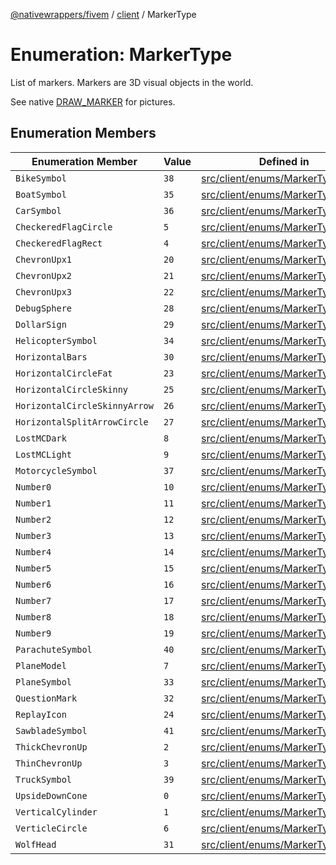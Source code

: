 [@nativewrappers/fivem](../../README.md) / [client](../README.md) / MarkerType

# Enumeration: MarkerType

List of markers. Markers are 3D visual objects in the world.

See native [DRAW_MARKER](https://docs.fivem.net/game-references/markers/) for pictures.

## Enumeration Members

| Enumeration Member | Value | Defined in |
| ------ | ------ | ------ |
| `BikeSymbol` | `38` | [src/client/enums/MarkerType.ts:45](https://github.com/nativewrappers/fivem/blob/23974f37709c3a4a6a2e52877548e496df556c3f/src/client/enums/MarkerType.ts#L45) |
| `BoatSymbol` | `35` | [src/client/enums/MarkerType.ts:42](https://github.com/nativewrappers/fivem/blob/23974f37709c3a4a6a2e52877548e496df556c3f/src/client/enums/MarkerType.ts#L42) |
| `CarSymbol` | `36` | [src/client/enums/MarkerType.ts:43](https://github.com/nativewrappers/fivem/blob/23974f37709c3a4a6a2e52877548e496df556c3f/src/client/enums/MarkerType.ts#L43) |
| `CheckeredFlagCircle` | `5` | [src/client/enums/MarkerType.ts:12](https://github.com/nativewrappers/fivem/blob/23974f37709c3a4a6a2e52877548e496df556c3f/src/client/enums/MarkerType.ts#L12) |
| `CheckeredFlagRect` | `4` | [src/client/enums/MarkerType.ts:11](https://github.com/nativewrappers/fivem/blob/23974f37709c3a4a6a2e52877548e496df556c3f/src/client/enums/MarkerType.ts#L11) |
| `ChevronUpx1` | `20` | [src/client/enums/MarkerType.ts:27](https://github.com/nativewrappers/fivem/blob/23974f37709c3a4a6a2e52877548e496df556c3f/src/client/enums/MarkerType.ts#L27) |
| `ChevronUpx2` | `21` | [src/client/enums/MarkerType.ts:28](https://github.com/nativewrappers/fivem/blob/23974f37709c3a4a6a2e52877548e496df556c3f/src/client/enums/MarkerType.ts#L28) |
| `ChevronUpx3` | `22` | [src/client/enums/MarkerType.ts:29](https://github.com/nativewrappers/fivem/blob/23974f37709c3a4a6a2e52877548e496df556c3f/src/client/enums/MarkerType.ts#L29) |
| `DebugSphere` | `28` | [src/client/enums/MarkerType.ts:35](https://github.com/nativewrappers/fivem/blob/23974f37709c3a4a6a2e52877548e496df556c3f/src/client/enums/MarkerType.ts#L35) |
| `DollarSign` | `29` | [src/client/enums/MarkerType.ts:36](https://github.com/nativewrappers/fivem/blob/23974f37709c3a4a6a2e52877548e496df556c3f/src/client/enums/MarkerType.ts#L36) |
| `HelicopterSymbol` | `34` | [src/client/enums/MarkerType.ts:41](https://github.com/nativewrappers/fivem/blob/23974f37709c3a4a6a2e52877548e496df556c3f/src/client/enums/MarkerType.ts#L41) |
| `HorizontalBars` | `30` | [src/client/enums/MarkerType.ts:37](https://github.com/nativewrappers/fivem/blob/23974f37709c3a4a6a2e52877548e496df556c3f/src/client/enums/MarkerType.ts#L37) |
| `HorizontalCircleFat` | `23` | [src/client/enums/MarkerType.ts:30](https://github.com/nativewrappers/fivem/blob/23974f37709c3a4a6a2e52877548e496df556c3f/src/client/enums/MarkerType.ts#L30) |
| `HorizontalCircleSkinny` | `25` | [src/client/enums/MarkerType.ts:32](https://github.com/nativewrappers/fivem/blob/23974f37709c3a4a6a2e52877548e496df556c3f/src/client/enums/MarkerType.ts#L32) |
| `HorizontalCircleSkinnyArrow` | `26` | [src/client/enums/MarkerType.ts:33](https://github.com/nativewrappers/fivem/blob/23974f37709c3a4a6a2e52877548e496df556c3f/src/client/enums/MarkerType.ts#L33) |
| `HorizontalSplitArrowCircle` | `27` | [src/client/enums/MarkerType.ts:34](https://github.com/nativewrappers/fivem/blob/23974f37709c3a4a6a2e52877548e496df556c3f/src/client/enums/MarkerType.ts#L34) |
| `LostMCDark` | `8` | [src/client/enums/MarkerType.ts:15](https://github.com/nativewrappers/fivem/blob/23974f37709c3a4a6a2e52877548e496df556c3f/src/client/enums/MarkerType.ts#L15) |
| `LostMCLight` | `9` | [src/client/enums/MarkerType.ts:16](https://github.com/nativewrappers/fivem/blob/23974f37709c3a4a6a2e52877548e496df556c3f/src/client/enums/MarkerType.ts#L16) |
| `MotorcycleSymbol` | `37` | [src/client/enums/MarkerType.ts:44](https://github.com/nativewrappers/fivem/blob/23974f37709c3a4a6a2e52877548e496df556c3f/src/client/enums/MarkerType.ts#L44) |
| `Number0` | `10` | [src/client/enums/MarkerType.ts:17](https://github.com/nativewrappers/fivem/blob/23974f37709c3a4a6a2e52877548e496df556c3f/src/client/enums/MarkerType.ts#L17) |
| `Number1` | `11` | [src/client/enums/MarkerType.ts:18](https://github.com/nativewrappers/fivem/blob/23974f37709c3a4a6a2e52877548e496df556c3f/src/client/enums/MarkerType.ts#L18) |
| `Number2` | `12` | [src/client/enums/MarkerType.ts:19](https://github.com/nativewrappers/fivem/blob/23974f37709c3a4a6a2e52877548e496df556c3f/src/client/enums/MarkerType.ts#L19) |
| `Number3` | `13` | [src/client/enums/MarkerType.ts:20](https://github.com/nativewrappers/fivem/blob/23974f37709c3a4a6a2e52877548e496df556c3f/src/client/enums/MarkerType.ts#L20) |
| `Number4` | `14` | [src/client/enums/MarkerType.ts:21](https://github.com/nativewrappers/fivem/blob/23974f37709c3a4a6a2e52877548e496df556c3f/src/client/enums/MarkerType.ts#L21) |
| `Number5` | `15` | [src/client/enums/MarkerType.ts:22](https://github.com/nativewrappers/fivem/blob/23974f37709c3a4a6a2e52877548e496df556c3f/src/client/enums/MarkerType.ts#L22) |
| `Number6` | `16` | [src/client/enums/MarkerType.ts:23](https://github.com/nativewrappers/fivem/blob/23974f37709c3a4a6a2e52877548e496df556c3f/src/client/enums/MarkerType.ts#L23) |
| `Number7` | `17` | [src/client/enums/MarkerType.ts:24](https://github.com/nativewrappers/fivem/blob/23974f37709c3a4a6a2e52877548e496df556c3f/src/client/enums/MarkerType.ts#L24) |
| `Number8` | `18` | [src/client/enums/MarkerType.ts:25](https://github.com/nativewrappers/fivem/blob/23974f37709c3a4a6a2e52877548e496df556c3f/src/client/enums/MarkerType.ts#L25) |
| `Number9` | `19` | [src/client/enums/MarkerType.ts:26](https://github.com/nativewrappers/fivem/blob/23974f37709c3a4a6a2e52877548e496df556c3f/src/client/enums/MarkerType.ts#L26) |
| `ParachuteSymbol` | `40` | [src/client/enums/MarkerType.ts:47](https://github.com/nativewrappers/fivem/blob/23974f37709c3a4a6a2e52877548e496df556c3f/src/client/enums/MarkerType.ts#L47) |
| `PlaneModel` | `7` | [src/client/enums/MarkerType.ts:14](https://github.com/nativewrappers/fivem/blob/23974f37709c3a4a6a2e52877548e496df556c3f/src/client/enums/MarkerType.ts#L14) |
| `PlaneSymbol` | `33` | [src/client/enums/MarkerType.ts:40](https://github.com/nativewrappers/fivem/blob/23974f37709c3a4a6a2e52877548e496df556c3f/src/client/enums/MarkerType.ts#L40) |
| `QuestionMark` | `32` | [src/client/enums/MarkerType.ts:39](https://github.com/nativewrappers/fivem/blob/23974f37709c3a4a6a2e52877548e496df556c3f/src/client/enums/MarkerType.ts#L39) |
| `ReplayIcon` | `24` | [src/client/enums/MarkerType.ts:31](https://github.com/nativewrappers/fivem/blob/23974f37709c3a4a6a2e52877548e496df556c3f/src/client/enums/MarkerType.ts#L31) |
| `SawbladeSymbol` | `41` | [src/client/enums/MarkerType.ts:48](https://github.com/nativewrappers/fivem/blob/23974f37709c3a4a6a2e52877548e496df556c3f/src/client/enums/MarkerType.ts#L48) |
| `ThickChevronUp` | `2` | [src/client/enums/MarkerType.ts:9](https://github.com/nativewrappers/fivem/blob/23974f37709c3a4a6a2e52877548e496df556c3f/src/client/enums/MarkerType.ts#L9) |
| `ThinChevronUp` | `3` | [src/client/enums/MarkerType.ts:10](https://github.com/nativewrappers/fivem/blob/23974f37709c3a4a6a2e52877548e496df556c3f/src/client/enums/MarkerType.ts#L10) |
| `TruckSymbol` | `39` | [src/client/enums/MarkerType.ts:46](https://github.com/nativewrappers/fivem/blob/23974f37709c3a4a6a2e52877548e496df556c3f/src/client/enums/MarkerType.ts#L46) |
| `UpsideDownCone` | `0` | [src/client/enums/MarkerType.ts:7](https://github.com/nativewrappers/fivem/blob/23974f37709c3a4a6a2e52877548e496df556c3f/src/client/enums/MarkerType.ts#L7) |
| `VerticalCylinder` | `1` | [src/client/enums/MarkerType.ts:8](https://github.com/nativewrappers/fivem/blob/23974f37709c3a4a6a2e52877548e496df556c3f/src/client/enums/MarkerType.ts#L8) |
| `VerticleCircle` | `6` | [src/client/enums/MarkerType.ts:13](https://github.com/nativewrappers/fivem/blob/23974f37709c3a4a6a2e52877548e496df556c3f/src/client/enums/MarkerType.ts#L13) |
| `WolfHead` | `31` | [src/client/enums/MarkerType.ts:38](https://github.com/nativewrappers/fivem/blob/23974f37709c3a4a6a2e52877548e496df556c3f/src/client/enums/MarkerType.ts#L38) |
